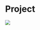 # Project

<img src="https://www.uplooder.net/img/image/59/9be1b209324fbed644751e944afbebf2/1-2.PNG">

